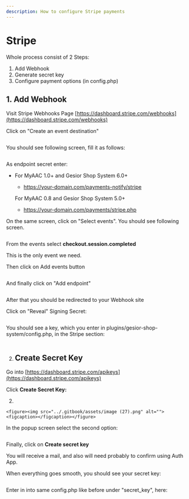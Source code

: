 ```yaml
---
description: How to configure Stripe payments
---
```


# Stripe

Whole process consist of 2 Steps:

1. Add Webhook
2. Generate secret key
3. Configure payment options (in config.php)

## 1. Add Webhook

Visit Stripe Webhooks Page [https://dashboard.stripe.com/webhooks](https://dashboard.stripe.com/webhooks)

Click on "Create an event destination"

<figure><img src="../.gitbook/assets/image (19).png" alt=""><figcaption></figcaption></figure>

You should see following screen, fill it as follows:

<figure><img src="../.gitbook/assets/image (20).png" alt=""><figcaption></figcaption></figure>

As endpoint secret enter:

*   For MyAAC 1.0+ and Gesior Shop System 6.0+

    * https://your-domain.com/payments-notify/stripe

    For MyAAC 0.8 and Gesior Shop System 5.0+

    * https://your-domain.com/payments/stripe.php

On the same screen, click on "Select events". You should see following screen.

<figure><img src="../.gitbook/assets/image (21).png" alt=""><figcaption></figcaption></figure>

From the events select **checkout.session.completed**

This is the only event we need.

Then click on Add events button

<figure><img src="../.gitbook/assets/image (22).png" alt=""><figcaption></figcaption></figure>

And finally click on "Add endpoint"

<figure><img src="../.gitbook/assets/image (23).png" alt=""><figcaption></figcaption></figure>

After that you should be redirected to your Webhook site

Click on "Reveal" Signing Secret:

<figure><img src="../.gitbook/assets/image (24).png" alt=""><figcaption></figcaption></figure>

You should see a key, which you enter in plugins/gesior-shop-system/config.php, in the Stripe section:

<figure><img src="../.gitbook/assets/image (26).png" alt=""><figcaption></figcaption></figure>

2. ## Create Secret Key

Go into [https://dashboard.stripe.com/apikeys](https://dashboard.stripe.com/apikeys)

Click **Create Secret Key:**

2.

    <figure><img src="../.gitbook/assets/image (27).png" alt=""><figcaption></figcaption></figure>

In the popup screen select the second option:

<figure><img src="../.gitbook/assets/image (28).png" alt=""><figcaption></figcaption></figure>

Finally, click on **Create secret key**

You will receive a mail, and also will need probably to confirm using Auth App.

When everything goes smooth, you should see your secret key:

<figure><img src="../.gitbook/assets/image (29).png" alt=""><figcaption></figcaption></figure>

Enter in into same config.php like before under "secret\_key", here:

<figure><img src="../.gitbook/assets/image (30).png" alt=""><figcaption></figcaption></figure>

